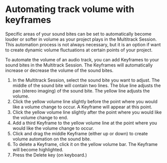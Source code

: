 # Automating track volume with keyframes

Specific areas of your sound bites can be set to automatically become louder or softer in volume as your project plays in the Multitrack Session. This automation process is not always necessary, but it is an option if want to create dynamic volume fluctuations at certain points of your project.

To automate the volume of an audio track, you can add Keyframes to your sound bites in the Multitrack Session. The Keyframes will automatically increase or decrease the volume of the sound bites.

1. In the Multitrack Session, select the sound bite you want to adjust. The middle of the sound bite will contain two lines. The blue line adjusts the pan (stereo imaging) of the sound bite. The yellow line adjusts the volume. 
2. Click the yellow volume line slightly before the point where you would like a volume change to occur. A Keyframe will appear at this point.
3. Click the yellow volume line slightly after the point where you would like the volume change to end. 
4. Add a third Keyframe to the yellow volume line at the point where you would like the volume change to occur.
5. Click and drag the middle Keyframe (either up or down) to create volume automation on the sound bite.
6. To delete a Keyframe, click it on the yellow volume bar. The Keyframe will become highlighted. 
7. Press the Delete key (on keyboard.)